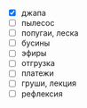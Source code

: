 - [x] джапа
- [ ] пылесос 
- [ ] попугаи, леска
- [ ] бусины
- [ ] эфиры
- [ ] отгрузка
- [ ] платежи
- [ ] груши, лекция
- [ ] рефлексия 